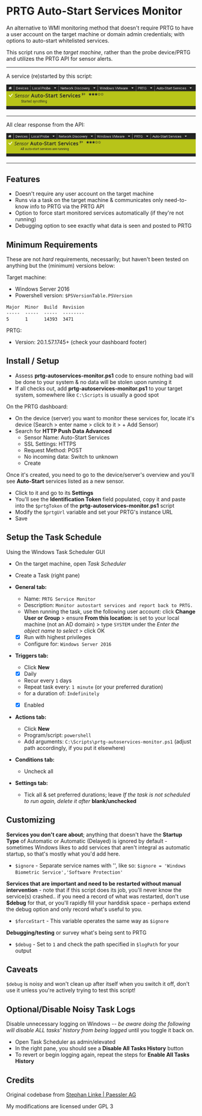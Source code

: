 # PRTG Auto-Start Services Monitor
An alternative to WMI monitoring method that doesn't require PRTG to have a user account on the target machine or domain admin credentials; with options to auto-start whitelisted services.

This script runs on the *target machine*, rather than the probe device/PRTG and utilizes the PRTG API for sensor alerts.

***
A service (re)started by this script:

![started service](started-service.png)
***
All clear response from the API:

![all services running](all-running.png)
***

## Features
- Doesn't require any user account on the target machine
- Runs via a task on the target machine & communicates only need-to-know info to PRTG via the PRTG API
- Option to force start monitored services automatically (if they're not running)
- Debugging option to see exactly what data is seen and posted to PRTG

## Minimum Requirements
These are not *hard* requirements, necessarily; but haven't been tested on anything but the (minimum) versions below:

Target machine:
- Windows Server 2016
- Powershell version: `$PSVersionTable.PSVersion`

```text
Major  Minor  Build  Revision
-----  -----  -----  --------
5      1      14393  3471   
```

PRTG:
- Version:  20.1.57.1745+ (check your dashboard footer)


## Install / Setup
- Assess **prtg-autoservices-monitor.ps1** code to ensure nothing bad will be done to your system & no data will be stolen upon running it
- If all checks out, add **prtg-autoservices-monitor.ps1** to your target system, somewhere like `C:\Scripts` is usually a good spot

On the PRTG dashboard:
- On the device (server) you want to monitor these services for, locate it's device (Search > enter name > click to it > + Add Sensor)
- Search for **HTTP Push Data Advanced**
  - Sensor Name: Auto-Start Services
  - SSL Settings: HTTPS
  - Request Method: POST
  - No incoming data: Switch to unknown
  - Create

 Once it's created, you need to go to the device/server's overview and you'll see **Auto-Start** services listed as a new sensor.  
 - Click to it and go to its **Settings**
 - You'll see the **Identification Token** field populated, copy it and paste into the `$prtgToken` of the **prtg-autoservices-monitor.ps1** script
 - Modify the `$prtgUrl` variable and set your PRTG's instance URL
 - Save

## Setup the Task Schedule
Using the Windows Task Scheduler GUI
- On the target machine, open *Task Scheduler*
- Create a Task (right pane)


- **General tab:**
  - Name: `PRTG Service Monitor`
  - Description: `Monitor autostart services and report back to PRTG.`
  - When running the task, use the following user account: click **Change User or Group** > ensure **From this location:** is set to your local machine (not an AD domain) > type `SYSTEM` under the *Enter the object name to select* > click OK
  - [x] Run with highest privileges
  - Configure for: `Windows Server 2016`


- **Triggers tab:**
  - Click **New**
  - [x] Daily
  - Recur every `1` days
  - Repeat task every: `1 minute` (or your preferred duration)
  - for a duration of: `Indefinitely`
  - [x] Enabled


- **Actions tab:**
  - Click **New**
  - Program/script: `powershell`
  - Add arguments: `C:\Scripts\prtg-autoservices-monitor.ps1` (adjust path accordingly, if you put it elsewhere)


- **Conditions tab:**
  - Uncheck all


- **Settings tab:**
  - Tick all & set preferred durations; leave *If the task is not scheduled to run again, delete it after* **blank/unchecked**

## Customizing
**Services you don't care about**; anything that doesn't have the **Startup Type** of Automatic or Automatic (Delayed) is ignored by default - sometimes Windows likes to add services that aren't integral as automatic startup, so that's mostly what you'd add here.
- `$ignore` - Separate service names with '', like so: `$ignore = 'Windows Biometric Service','Software Protection'`

**Services that are important and need to be restarted without manual intervention** - note that if this script does its job, you'll never know the service(s) crashed.. if you need a record of what was restarted, don't use **$debug** for that, or you'll rapidly fill your harddisk space - perhaps extend the debug option and only record what's useful to you.
- `$forceStart` - This variable operates the same way as `$ignore`

**Debugging/testing** or survey what's being sent to PRTG
- `$debug` - Set to `1` and check the path specified in `$logPath` for your output

## Caveats
`$debug` is noisy and won't clean up after itself when you switch it off, don't use it unless you're actively trying to test this script!

## Optional/Disable Noisy Task Logs
Disable unnecessary logging on Windows -- *be aware doing the following will disable ALL tasks' history from being logged* until you toggle it back on.
- Open Task Scheduler as admin/elevated
- In the right pane, you should see a **Disable All Tasks History** button
- To revert or begin logging again, repeat the steps for **Enable All Tasks History**

## Credits
Original codebase from [Stephan Linke | Paessler AG](https://kb.paessler.com/en/topic/67869-auto-starting-services)

My modifications are licensed under GPL 3
